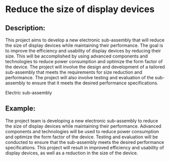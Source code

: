 # Reduce the size of display devices

## Description:
This project aims to develop a new electronic sub-assembly that will reduce the size of display devices while maintaining their performance. The goal is to improve the efficiency and usability of display devices by reducing their size. This will be accomplished by using advanced components and technologies to reduce power consumption and optimize the form factor of the device. The project will involve the design and development of a tailored sub-assembly that meets the requirements for size reduction and performance. The project will also involve testing and evaluation of the sub-assembly to ensure that it meets the desired performance specifications.

Electric sub-assembly

## Example:
The project team is developing a new electronic sub-assembly to reduce the size of display devices while maintaining their performance. Advanced components and technologies will be used to reduce power consumption and optimize the form factor of the device. Testing and evaluation will be conducted to ensure that the sub-assembly meets the desired performance specifications. This project will result in improved efficiency and usability of display devices, as well as a reduction in the size of the device.